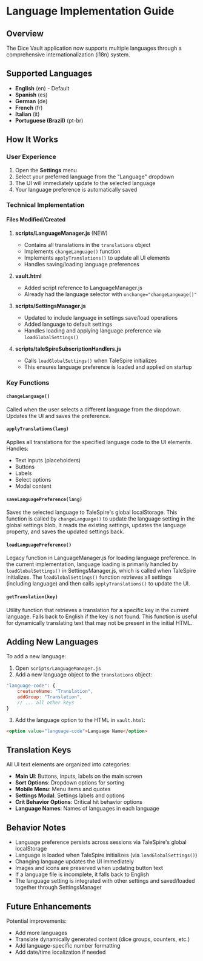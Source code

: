 # Language Implementation Guide

## Overview
The Dice Vault application now supports multiple languages through a comprehensive internationalization (i18n) system.

## Supported Languages
- **English** (en) - Default
- **Spanish** (es)
- **German** (de)
- **French** (fr)
- **Italian** (it)
- **Portuguese (Brazil)** (pt-br)

## How It Works

### User Experience
1. Open the **Settings** menu
2. Select your preferred language from the "Language" dropdown
3. The UI will immediately update to the selected language
4. Your language preference is automatically saved

### Technical Implementation

#### Files Modified/Created
1. **scripts/LanguageManager.js** (NEW)
   - Contains all translations in the `translations` object
   - Implements `changeLanguage()` function
   - Implements `applyTranslations()` to update all UI elements
   - Handles saving/loading language preferences

2. **vault.html**
   - Added script reference to LanguageManager.js
   - Already had the language selector with `onchange="changeLanguage()"`

3. **scripts/SettingsManager.js**
   - Updated to include language in settings save/load operations
   - Added language to default settings
   - Handles loading and applying language preference via `loadGlobalSettings()`

4. **scripts/taleSpireSubscriptionHandlers.js**
   - Calls `loadGlobalSettings()` when TaleSpire initializes
   - This ensures language preference is loaded and applied on startup

### Key Functions

#### `changeLanguage()`
Called when the user selects a different language from the dropdown. Updates the UI and saves the preference.

#### `applyTranslations(lang)`
Applies all translations for the specified language code to the UI elements. Handles:
- Text inputs (placeholders)
- Buttons
- Labels
- Select options
- Modal content

#### `saveLanguagePreference(lang)`
Saves the selected language to TaleSpire's global localStorage. This function is called by `changeLanguage()` to update the language setting in the global settings blob. It reads the existing settings, updates the language property, and saves the updated settings back.

#### `loadLanguagePreference()`
Legacy function in LanguageManager.js for loading language preference. In the current implementation, language loading is primarily handled by `loadGlobalSettings()` in SettingsManager.js, which is called when TaleSpire initializes. The `loadGlobalSettings()` function retrieves all settings (including language) and then calls `applyTranslations()` to update the UI.

#### `getTranslation(key)`
Utility function that retrieves a translation for a specific key in the current language. Falls back to English if the key is not found. This function is useful for dynamically translating text that may not be present in the initial HTML.

## Adding New Languages

To add a new language:

1. Open `scripts/LanguageManager.js`
2. Add a new language object to the `translations` object:
```javascript
"language-code": {
    creatureName: "Translation",
    addGroup: "Translation",
    // ... all other keys
}
```
3. Add the language option to the HTML in `vault.html`:
```html
<option value="language-code">Language Name</option>
```

## Translation Keys

All UI text elements are organized into categories:
- **Main UI**: Buttons, inputs, labels on the main screen
- **Sort Options**: Dropdown options for sorting
- **Mobile Menu**: Menu items and quotes
- **Settings Modal**: Settings labels and options
- **Crit Behavior Options**: Critical hit behavior options
- **Language Names**: Names of languages in each language

## Behavior Notes

- Language preference persists across sessions via TaleSpire's global localStorage
- Language is loaded when TaleSpire initializes (via `loadGlobalSettings()`)
- Changing language updates the UI immediately
- Images and icons are preserved when updating button text
- If a language file is incomplete, it falls back to English
- The language setting is integrated with other settings and saved/loaded together through SettingsManager

## Future Enhancements

Potential improvements:
- Add more languages
- Translate dynamically generated content (dice groups, counters, etc.)
- Add language-specific number formatting
- Add date/time localization if needed
